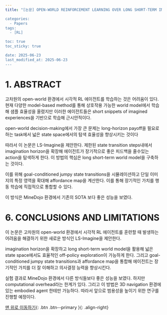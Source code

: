 ```yaml
---
title: "[논문] OPEN-WORLD REINFORCEMENT LEARNING OVER LONG SHORT-TERM IMAGINATION

categories:
  - Papers
tags:
  - [RL]

toc: true
toc_sticky: true

date: 2025-06-23
last_modified_at: 2025-06-23
---
```


# 1. ABSTRACT

고차원의 open-world 환경에서 시각적 RL 에이전트를 학습하는 것은 어려움이 있다. 현재 다양한 model-based method를 통해 상호작용 가능한 world model에서 학습해 샘플 효율성을 올렸지만 이러한 에이전트들은 short snippets of imagined experiences을 기반으로 학습해 근시안적이다.

open-world decision-making에서 가장 큰 문제는 long-horizon payoff을 필요로 하는 task에서 넓은 state space에서의 탐색 효율성을 향상시키는 것이다 

따라서 이 논문은 LS-Imagine을 제안한다. 제한된 state transition steps내에서 imagination horizon을 확장해 에이전트가 장기적으로 좋은 피드백을 줄수있는 action을 탐색하게 한다. 이 방법의 핵심은 long short-term world model을 구축하는 것이다.

이를 위해 goal-conditioned jumpy state transitions을 시뮬레이션하고 단일 이미지의 특정 영역을 확대해 affordance map을 계산한다. 이를 통해 장기적인 가치를 행동 학습에 직접적으로 통합할 수 있다.

이 방식은 MineDojo 환경에서 기존의 SOTA 보다 좋은 성능을 보였다.

# 6. CONCLUSIONS AND LIMITATIONS

이 논문은 고차원의 open-world 환경에서 시각적 RL 에이전트를 훈련할 때 발생하는 어려움을 해결하기 위한 새로운 방식인 LS-Imagine을 제안한다.

imagination horizon을 확장하고 long short-term world model을 활용해 넓은 state space에서도 효율적인 off-policy exploration이 가능하게 한다. 그리고 goal-conditioned jumpy state transitions과 affordance map을 통합해 에이전트는 장기적인 가치를 더 잘 이해하고 의사결정 능력을 향상시킨다. 

실험 결과로 MineDojo 환경에서 다른 방식들보다 좋은 성능을 보였다. 하지만 computational overhead라는 한계가 있다. 그리고 이 방법은 3D navigation 환경에 있는 embodied agent 한테만 가능하다. 따라서 앞으로 범용성을 높이기 위한 연구를 진행할 예정이다.

[맨 위로 이동하기](#){: .btn .btn--primary }{: .align-right}

